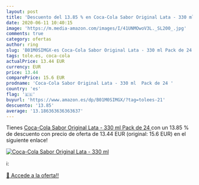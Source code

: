 ```yaml
---
layout: post
title: 'Descuento del 13.85 % en Coca-Cola Sabor Original Lata - 330 ml  '
date: 2020-06-11 10:40:15
image: 'https://m.media-amazon.com/images/I/41UNMOwoV3L._SL200_.jpg'
comments: true
category: ofertas
author: ring
slug: 'B01M0SIMGX-es Coca-Cola Sabor Original Lata - 330 ml Pack de 24'
tags: tole.es, coca-cola
actualPrice: 13.44 EUR
currency: EUR
price: 13.44
comparePrice: 15.6 EUR
prodname: 'Coca-Cola Sabor Original Lata - 330 ml  Pack de 24 '
country: 'es'
flag: '🇪🇸'
buyurl: 'https://www.amazon.es/dp/B01M0SIMGX/?tag=tolees-21'
descuento: '13.85'
average: '13.186363636363637'
---
```


Tienes [Coca-Cola Sabor Original Lata - 330 ml  Pack de 24 ](https://www.amazon.es/dp/B01M0SIMGX/?tag=tolees-21) con un 13.85 % de descuento con precio de oferta de 13.44 EUR (original: 15.6 EUR) en el siguiente enlace!

[![Coca-Cola Sabor Original Lata - 330 ml  ](https://m.media-amazon.com/images/I/41UNMOwoV3L._SL200_.jpg)](https://www.amazon.es/dp/B01M0SIMGX/?tag=tolees-21)

ℹ️:


[🛒 Accede a la oferta!!](https://www.amazon.es/dp/B01M0SIMGX/?tag=tolees-21)
